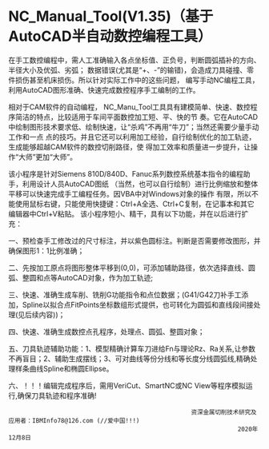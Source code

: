 
# NC_Manual_Tool(V1.35)（基于AutoCAD半自动数控编程工具）

   在手工数控编程中，需人工准确输入各点坐标值、正负号，判断圆弧插补的方向、半径大小及优弧、劣弧； 数据错误(尤其是“+、-”的输错)，会造成刀具碰撞、零件损伤甚至机床损伤。所以针对实际工作中的这些问题， 编写手动NC编程工具，利用AutoCAD图形准确、快速完成数控程序手工编制的工作。
   
   相对于CAM软件的自动编程， NC_Manu_Tool工具具有建模简单、快速、数控程序简洁的特点，比较适用于车间平面数控加工短、平、快的节 奏。它在AutoCAD中绘制图形技术要求低、绘制快速，让“杀鸡”不再用“牛刀”；当然还需要少量手动工作和一点 点的技巧。并且它还可以利用加工经验，自行绘制优化的加工轨迹，生成能够超越CAM软件的数控切削路径，使 得加工效率和质量进一步提升，让操作“大师”更加“大师”。
   
   该小程序是针对Siemens 810D/840D、Fanuc系列数控系统基本指令的编程助手，利用设计人员AutoCAD图纸 （当然，也可以自行绘制）进行比例缩放和整体平移可以快速完成手工编程任务。因VBA中对Windows对象的操作 有限，所以不能使用鼠标右键，只能使用快捷键：Ctrl+A全选、Ctrl+C复制，在记事本和其它编辑器中Ctrl+V粘贴。 该小程序短小、精干，具有以下功能，并在以后进行扩充：

一、预检查手工修改过的尺寸标注，并以紫色圆标注。判断是否需要修改图形，并确保图形1：1比例准确；

二、先按加工原点将图形整体平移到(0,0)，可添加辅助路径，依次选择直线、圆弧、整圆和点等AutoCAD对象，作为加工轨迹;

三、快速、准确生成车削、铣削G功能指令和点位数据；(G41/G42刀补手工添加，Spline以拟合点FitPoints坐标数组形式提供，也可转化为圆弧和直线段间接处理(见后续内容))；

四、快速、准确生成数控点孔程序，处理点、圆弧、整圆对象；

五、刀具轨迹辅助功能：1、模型精确计算车刀进给Fn与理论Rz、Ra关系,让参数不再盲目；2、辅助生成摆线；3、可对曲线等份分线和等长度分线圆弧线,精确处理样条曲线Spline和椭圆Ellipse。

六、！！！编辑完成程序后，需用VeriCut、SmartNC或NC View等程序模拟运行,确保刀具轨迹和程序准确!

                                                       资深金属切削技术研究及应用者：IBMInfo78@126.com (//爱中国!!!)
                                                                    2020年12月8日
